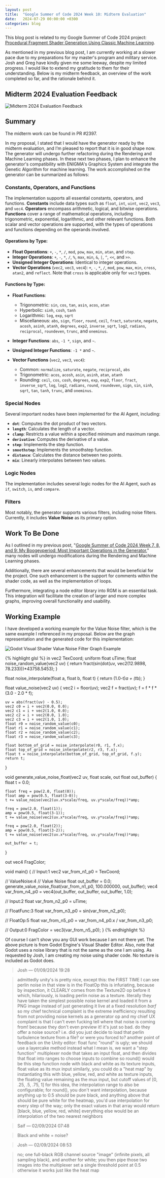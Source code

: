 ```yaml
---
layout: post
title:  "Google Summer of Code 2024 Week 10: Midterm Evaluation"
date:   2024-07-29 00:00:00 +0300
categories: blog
---
```


This blog post is related to my Google Summer of Code 2024 project: [Procedural Fragment Shader Generation Using Classic Machine Learning][my-google-summer-of-code-2024-project].

As mentioned in my previous blog post, I am currently working at a slower pace due to my preparations for my master's program and military service. Josh and Greg have kindly given me some leeway, despite my limited progress. I would like to extend my gratitude to them for their understanding. Below is my midterm feedback, an overview of the work completed so far, and the rationale behind it.

## Midterm 2024 Evaluation Feedback

![Midterm 2024 Evaluation Feedback](/gsoc24-blog/assets/midterm-2024-evaluation-feedback.png)

## Summary

The midterm work can be found in PR #2397.

In my proposal, I stated that I would have the generator ready by the midterm evaluation, and I’m pleased to report that it is in good shape now. The generator will undergo further refactoring during the Rendering and Machine Learning phases. In these next two phases, I plan to enhance the generator's compatibility with ENIGMA's Graphics System and integrate the Genetic Algorithm for machine learning. The work accomplished on the generator can be summarized as follows:

### Constants, Operators, and Functions

The implementation supports all essential constants, operators, and functions. **Constants** include data types such as `float`, `int`, `uint`, `vec2`, `vec3`, and `vec4`. **Operators** encompass arithmetic, logical, and bitwise operations. **Functions** cover a range of mathematical operations, including trigonometric, exponential, logarithmic, and other relevant functions. Both scalar and vector operations are supported, with the types of operations and functions depending on the operands involved.

#### Operations by Type:

- **Float Operations**: `+`, `-`, `*`, `/`, `mod`, `pow`, `max`, `min`, `atan`, and `step`.
- **Integer Operations**: `+`, `-`, `*`, `/`, `%`, `max`, `min`, `&`, `|`, `^`, `<<`, and `>>`.
- **Unsigned Integer Operations**: Identical to integer operations.
- **Vector Operations** (`vec2`, `vec3`, `vec4`): `+`, `-`, `*`, `/`, `mod`, `pow`, `max`, `min`, `cross`, `atan2`, and `reflect`. Note that `cross` is applicable only for `vec3` types.

#### Functions by Type:

- **Float Functions**: 
  - Trigonometric: `sin`, `cos`, `tan`, `asin`, `acos`, `atan`
  - Hyperbolic: `sinh`, `cosh`, `tanh`
  - Logarithmic: `log`, `exp`, `sqrt`
  - Miscellaneous: `abs`, `sign`, `floor`, `round`, `ceil`, `fract`, `saturate`, `negate`, `acosh`, `asinh`, `atanh`, `degrees`, `exp2`, `inverse_sqrt`, `log2`, `radians`, `reciprocal`, `roundeven`, `trunc`, and `oneminus`.

- **Integer Functions**: `abs`, `-1 *`, `sign`, and `~`.
  
- **Unsigned Integer Functions**: `-1 *` and `~`.
  
- **Vector Functions** (`vec2`, `vec3`, `vec4`): 
  - Common: `normalize`, `saturate`, `negate`, `reciprocal`, `abs`
  - Trigonometric: `acos`, `acosh`, `asin`, `asinh`, `atan`, `atanh`
  - Rounding: `ceil`, `cos`, `cosh`, `degrees`, `exp`, `exp2`, `floor`, `fract`, `inverse_sqrt`, `log`, `log2`, `radians`, `round`, `roundeven`, `sign`, `sin`, `sinh`, `sqrt`, `tan`, `tanh`, `trunc`, and `oneminus`.

### Special Nodes

Several important nodes have been implemented for the AI Agent, including:
- **`dot`**: Computes the dot product of two vectors.
- **`length`**: Calculates the length of a vector.
- **`clamp`**: Restricts a value within a specified minimum and maximum range.
- **`derivative`**: Computes the derivative of a value.
- **`step`**: Implements the step function.
- **`smoothstep`**: Implements the smoothstep function.
- **`distance`**: Calculates the distance between two points.
- **`mix`**: Linearly interpolates between two values.

### Logic Nodes

The implementation includes several logic nodes for the AI Agent, such as `if`, `switch`, `is`, and `compare`.

### Filters

Most notably, the generator supports various filters, including noise filters. Currently, it includes **Value Noise** as its primary option.

## Work To Be Done

As I outlined in my previous post, "[Google Summer of Code 2024 Week 7, 8, and 9: My Boogeyperiod: Most Important Operations in the Generator](https://k0t0z.github.io/gsoc24-blog/blog/2024/07/07/google-summer-of-code-2024-week-7-8-and-9-my-boogeyperiod.html)," many nodes will undergo modifications during the Rendering and Machine Learning phases. 

Additionally, there are several enhancements that would be beneficial for the project. One such enhancement is the support for comments within the shader code, as well as the implementation of loops. 

Furthermore, integrating a node editor library into RGM is an essential task. This integration will facilitate the creation of larger and more complex graphs, improving overall functionality and usability.

## Working Example

I have developed a working example for the Value Noise filter, which is the same example I referenced in my proposal. Below are the graph representation and the generated code for this implementation:

![Godot Visual Shader Value Noise Filter Graph Example](/gsoc24-blog/assets/godot-visual-shader-value-noise-filter-graph-example.png)

{% highlight glsl %}
in vec2 TexCoord;
uniform float uTime;
float noise_random_value(vec2 uv) {
	return fract(sin(dot(uv, vec2(12.9898, 78.233)))*43758.5453);
}

float noise_interpolate(float a, float b, float t) {
	return (1.0-t)*a + (t*b);
}

float value_noise(vec2 uv) {
	vec2 i = floor(uv);
	vec2 f = fract(uv);
	f = f * f * (3.0 - 2.0 * f);
	
	uv = abs(fract(uv) - 0.5);
	vec2 c0 = i + vec2(0.0, 0.0);
	vec2 c1 = i + vec2(1.0, 0.0);
	vec2 c2 = i + vec2(0.0, 1.0);
	vec2 c3 = i + vec2(1.0, 1.0);
	float r0 = noise_random_value(c0);
	float r1 = noise_random_value(c1);
	float r2 = noise_random_value(c2);
	float r3 = noise_random_value(c3);
	
	float bottom_of_grid = noise_interpolate(r0, r1, f.x);
	float top_of_grid = noise_interpolate(r2, r3, f.x);
	float t = noise_interpolate(bottom_of_grid, top_of_grid, f.y);
	return t;
}

void generate_value_noise_float(vec2 uv, float scale, out float out_buffer) {
	float t = 0.0;
	
	float freq = pow(2.0, float(0));
	float amp = pow(0.5, float(3-0));
	t += value_noise(vec2(uv.x*scale/freq, uv.y*scale/freq))*amp;
	
	freq = pow(2.0, float(1));
	amp = pow(0.5, float(3-1));
	t += value_noise(vec2(uv.x*scale/freq, uv.y*scale/freq))*amp;
	
	freq = pow(2.0, float(2));
	amp = pow(0.5, float(3-2));
	t += value_noise(vec2(uv.x*scale/freq, uv.y*scale/freq))*amp;
	
	out_buffer = t;
}

out vec4 FragColor;

void main() {
// Input:1
	vec2 var_from_n1_p0 = TexCoord;

// ValueNoise:4
	// Value Noise
	float out_buffer = 0.0;
	generate_value_noise_float(var_from_n1_p0, 100.000000, out_buffer);
	vec4 var_from_n4_p0 = vec4(out_buffer, out_buffer, out_buffer, 1.0);
	
// Input:2
	float var_from_n2_p0 = uTime;

// FloatFunc:3
	float var_from_n3_p0 = sin(var_from_n2_p0);

// FloatOp:5
	float var_from_n5_p0 = var_from_n4_p0.x / var_from_n3_p0;

// Output:0
	FragColor = vec3(var_from_n5_p0);
}
{% endhighlight %}

Of course I can't show you any GUI work because I am not there yet. The above picture is from Godot Engine's Visual Shader Editor. Also, note that Godot uses a noise library that is not the same as the one I am using. As requested by Josh, I am creating my noise using shader code. No texture is included as Godot does.

> Josh — 01/09/2024 19:28

> admittedly unity's is pretty nice, except this: the FIRST TIME I can see perlin noise in that view is in the FloatOp
> this is infuriating, because by inspection, it CLEARLY comes from the Texture2D op before it
> which, hilariously, is loading perlin noise as a texture.
> literally they have taken the simplest possible noise kernel and loaded it from a PNG image instead of just generating it live at a fixed resolution
> *barf*
> so my chief technical complaint is the extreme inefficiency resulting from not providing noise kernels as a generator op
> and my chief UX complaint is that I can't even fucking tell where that noise is coming from! because they don't even preview it!
> it's just so bad.
> do they offer a noise source? i.e. did you just decide to load that perlin turbulence texture from a file? or were you forced to?
> another point of feedback on the Unity editor: float func "round" is ugly; we should use a layercake method instead
> what I mean is, we want a "step function" multiplexer node that takes an input float, and then divides that float into ranges to choose inputs to combine
> so round() would be this step function node with black and white as its texture inputs, float value as its mux input
> similarly, you could do a "heat map" by instantiating this with blue, yellow, red, and white as texture inputs, the floating value remaining as the mux input, but cutoff values of [0, .25, .5, .75, 1]
> for this idea, the interpolation range to also be configurable; for round(), you don't want interpolation, because anything up to 0.5 should be pure black, and anything above that should be pure white
> for the heatmap, you'd use interpolation for every step of the way; only the exact values in that array would return [black, blue, yellow, red, white]
> everything else would be an interpolation of the two nearest neighbors

> Saif — 02/09/2024 07:48

> Black and white = noise?

> Josh — 02/09/2024 08:53

> no; one full-black RGB channel source "image" (infinite pixels, all sampling black), and another for white; you then pipe those two images into the multiplexer
> set a single threshold point at 0.5
> otherwise it works just like the heat map


[my-google-summer-of-code-2024-project]: https://summerofcode.withgoogle.com/programs/2024/projects/wYTZuQbA
